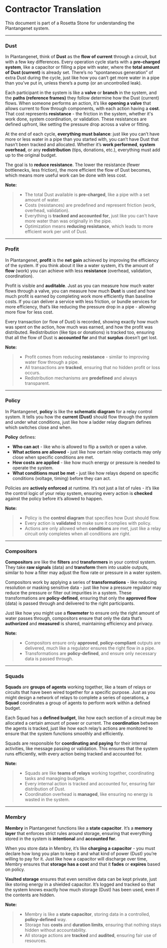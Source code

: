 # Contractor Translation

This document is part of a Rosetta Stone for understanding the Plantangenet system.

---

### **Dust**

In Plantangenet, think of **Dust** as the **flow of current** through a circuit, but with a few key differences. Every operation cycle starts with a **pre-charged system**, like a capacitor or filling a pipe with water, where the **total amount of Dust (current)** is already set. There’s no “spontaneous generation” of extra Dust during the cycle, just like how you can’t get more water in a pipe than you’ve put in, unless there’s a pump (or an uncontrolled leak).

Each participant in the system is like a **valve** or **branch** in the system, and the **paths (reference frames)** they follow determine how the Dust (current) flows. When someone performs an action, it’s like **opening a valve** that allows current to flow through components, with each action having a **cost**. That cost represents **resistance** - the friction in the system, whether it's work done, system coordination, or validation. These resistances are defined upfront, like setting the pressure drop across a valve or fitting.

At the end of each cycle, **everything must balance**: just like you can’t have more or less water in a pipe than you started with, you can’t have Dust that hasn’t been tracked and allocated. Whether it’s **work performed**, **system overhead**, or any **redistribution** (tips, donations, etc.), everything must add up to the original budget.

The goal is to **reduce resistance**. The lower the resistance (fewer bottlenecks, less friction), the more efficient the flow of Dust becomes, which means more useful work can be done with less cost.

**Note:**

> * The total Dust available is **pre-charged**, like a pipe with a set amount of water.
> * Costs (resistances) are predefined and represent friction (work, overhead, validation).
> * Everything is **tracked and accounted for**, just like you can't have more water than was originally in the pipe.
> * Optimization means **reducing resistance**, which leads to more efficient work per unit of Dust.

---

### **Profit**

In Plantangenet, **profit** is the **net gain** achieved by improving the efficiency of the system. If you think about it like a water system, it’s the amount of **flow** (work) you can achieve with less **resistance** (overhead, validation, coordination).

Profit is visible and **auditable**. Just as you can measure how much water flows through a valve, you can measure how much **Dust** is used and how much profit is earned by completing work more efficiently than baseline costs. If you can deliver a service with less friction, or bundle services for more efficiency, that’s like reducing the pressure drop in a pipe - allowing more flow for less cost.

Every transaction (or flow of Dust) is recorded, showing exactly how much was spent on the action, how much was earned, and how the profit was distributed. Redistribution (like tips or donations) is tracked too, ensuring that all the flow of Dust is **accounted for** and that **surplus** doesn’t get lost.

**Note:**

> * Profit comes from reducing **resistance** - similar to improving water flow through a pipe.
> * All transactions are **tracked**, ensuring that no hidden profit or loss occurs.
> * Redistribution mechanisms are **predefined** and always transparent.

---

### **Policy**

In Plantangenet, **policy** is like the **schematic diagram** for a relay control system. It tells you how the **current (Dust)** should flow through the system and under what conditions, just like how a ladder relay diagram defines which switches close and when.

**Policy** defines:

* **Who can act** - like who is allowed to flip a switch or open a valve.
* **What actions are allowed** - just like how certain relay contacts may only close when specific conditions are met.
* **How costs are applied** - like how much energy or pressure is needed to operate the system.
* **What conditions must be met** - just like how relays depend on specific conditions (voltage, timing) before they can act.

Policies are **actively enforced** at runtime. It’s not just a list of rules - it’s like the control logic of your relay system, ensuring every action is **checked** against the policy before it’s allowed to happen.

**Note:**

> * Policy is the **control diagram** that specifies how Dust should flow.
> * Every action is **validated** to make sure it complies with policy.
> * Actions are only allowed when **conditions** are met, just like a relay circuit only completes when all conditions are right.

---

### **Compositors**

**Compositors** are like the **filters** and **transformers** in your control system. They take **raw signals** (data) and **transform** them into usable outputs, similar to how a filter may adjust the flow rate or pressure in a water system.

Compositors work by applying a series of **transformations** - like reducing resolution or masking sensitive data - just like how a pressure regulator may reduce the pressure or filter out impurities in a system. These transformations are **policy-defined**, ensuring that only the **approved flow** (data) is passed through and delivered to the right participants.

Just like how you might use a **flowmeter** to ensure only the right amount of water passes through, compositors ensure that only the data that’s **authorized** and **measured** is shared, maintaining efficiency and privacy.

**Note:**

> * Compositors ensure only **approved**, **policy-compliant** outputs are delivered, much like a regulator ensures the right flow in a pipe.
> * Transformations are **policy-defined**, and ensure only necessary data is passed through.

---

### **Squads**

**Squads** are **groups of agents** working together, like a team of relays or circuits that have been wired together for a specific purpose. Just as you might design a network of relays to complete a series of operations, a **Squad** coordinates a group of agents to perform work within a defined budget.

Each Squad has a **defined budget**, like how each section of a circuit may be allocated a certain amount of power or current. The **coordination** between the agents is tracked, just like how each relay’s actions are monitored to ensure that the system functions smoothly and efficiently.

Squads are responsible for **coordinating and paying** for their internal activities, like message passing or validation. This ensures that the system runs efficiently, with every action being tracked and accounted for.

**Note:**

> * Squads are like **teams of relays** working together, coordinating tasks and managing budgets.
> * Every internal action is tracked and accounted for, ensuring fair distribution of Dust.
> * Coordination overhead is **managed**, like ensuring no energy is wasted in the system.

---

### **Membry**

**Membry** in Plantangenet functions like a **state capacitor**. It’s a **memory layer** that enforces strict rules around storage, ensuring that everything stored in the system is **intentional** and **accounted for**.

When you store data in Membry, it’s like **charging a capacitor** - you must declare how long you plan to keep it and what kind of power (Dust) you’re willing to pay for it. Just like how a capacitor will discharge over time, Membry ensures that **storage has a cost** and that it **fades** or **expires** based on policy.

**Vaulted storage** ensures that even sensitive data can be kept private, just like storing energy in a shielded capacitor. It’s logged and tracked so that the system knows exactly how much storage (Dust) has been used, even if the contents are hidden.

**Note:**

> * Membry is like a **state capacitor**, storing data in a controlled, **policy-defined** way.
> * Storage has **costs** and **duration limits**, ensuring that nothing stays hidden without accountability.
> * All storage actions are **tracked** and **audited**, ensuring fair use of resources.
